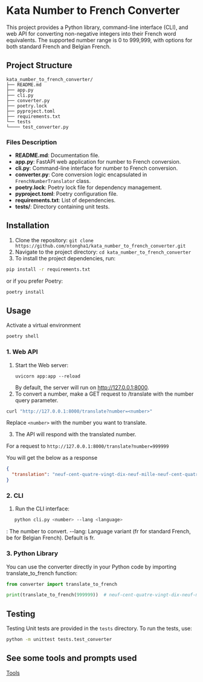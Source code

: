 # Kata Number to French Converter

This project provides a Python library, command-line interface (CLI), and web API for converting non-negative integers into their French word equivalents. The supported number range is 0 to 999,999, with options for both standard French and Belgian French.

## Project Structure

```
kata_number_to_french_converter/
├── README.md
├── app.py
├── cli.py
├── converter.py
├── poetry.lock
├── pyproject.toml
├── requirements.txt
└── tests
└──── test_converter.py
```

### Files Description

- **README.md**: Documentation file.
- **app.py**: FastAPI web application for number to French conversion.
- **cli.py**: Command-line interface for number to French conversion.
- **converter.py**: Core conversion logic encapsulated in `FrenchNumberTranslator` class.
- **poetry.lock**: Poetry lock file for dependency management.
- **pyproject.toml**: Poetry configuration file.
- **requirements.txt**: List of dependencies.
- **tests/**: Directory containing unit tests.

## Installation

1. Clone the repository: `git clone https://github.com/ntongha1/kata_number_to_french_converter.git`
2. Navigate to the project directory: `cd kata_number_to_french_converter`
3. To install the project dependencies, run:

```bash
pip install -r requirements.txt
```

or if you prefer Poetry:

```bash
poetry install
```

## Usage

Activate a virtual environment

```bash
poetry shell
```

### 1. Web API

1. Start the Web server:
   ```
   uvicorn app:app --reload
   ```
   By default, the server will run on http://127.0.0.1:8000.
2. To convert a number, make a GET request to /translate with the number query parameter.

```bash
curl "http://127.0.0.1:8000/translate?number=<number>"
```

Replace `<number>` with the number you want to translate.

3. The API will respond with the translated number.

For a request to `http://127.0.0.1:8000/translate?number=999999`

You will get the below as a response

```json
{
  "translation": "neuf-cent-quatre-vingt-dix-neuf-mille-neuf-cent-quatre-vingt-dix-neuf"
}
```

### 2. CLI

1. Run the CLI interface:

```bash
   python cli.py <number> --lang <language>
```

<number>: The number to convert.
--lang: Language variant (fr for standard French, be for Belgian French). Default is fr.

### 3. Python Library

You can use the converter directly in your Python code by importing translate_to_french function:

```python
from converter import translate_to_french

print(translate_to_french(999999))  # neuf-cent-quatre-vingt-dix-neuf-mille-neuf-cent-quatre-vingt-dix-neuf
```

## Testing

Testing
Unit tests are provided in the `tests` directory. To run the tests, use:

```bash
python -m unittest tests.test_converter
```

## See some tools and prompts used

[Tools](Tools.md)
